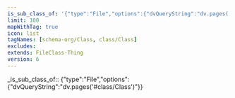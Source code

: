 ```yaml
---
is_sub_class_of: '{"type":"File","options":{"dvQueryString":"dv.pages('#class/Class')"}}'
limit: 100
mapWithTag: true
icon: list
tagNames: [schema-org/Class, class/Class]
excludes: 
extends: FileClass-Thing
version: 6
---
```




\_is_sub_class_of::  {"type":"File","options":{"dvQueryString":"dv.pages('#class/Class')"}}